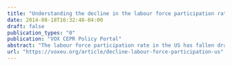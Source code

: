 ```yaml
---
title: "Understanding the decline in the labour force participation rate in the United States"
date: 2014-08-18T16:32:48-04:00
draft: false
publication_types: "0"
publication: "VOX CEPR Policy Portal"
abstract: "The labour force participation rate in the US has fallen dramatically since 2007. This column traces this decline to three main factors: the ageing of the population, cyclical effects from the Great Recession, and an unexplained portion, which might be due to pre-existing trends unrelated to the first two. Of these three, the ageing of the population plays the largest role since it is responsible for half of the decline. Taken together, these factors suggest a roughly stable participation rate in the short-term, followed by a longer-term decline as the baby boomers continue to age. However, policy can play a meaningful role in mitigating this trend."
url: "https://voxeu.org/article/decline-labour-force-participation-us"
---
```


